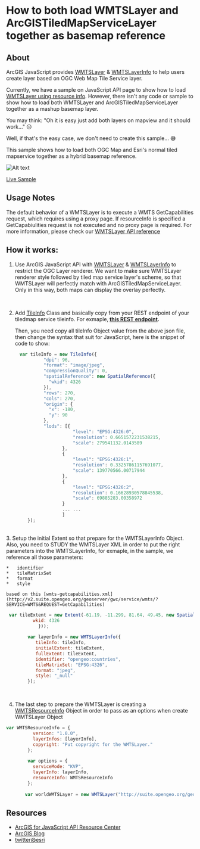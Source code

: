 # How to both load WMTSLayer and ArcGISTiledMapServiceLayer together as basemap reference

## About

ArcGIS JavaScript provides [WMTSLayer](https://developers.arcgis.com/javascript/3/jsapi/wmtslayer-amd.html) & [WMTSLayerInfo](https://developers.arcgis.com/javascript/3/jsapi/wmtslayerinfo-amd.html) to help users create layer based on OGC Web Map Tile Service layer.

Currently, we have a sample on JavaScript API page to show how to load [WMTSLayer using resource info](https://developers.arcgis.com/javascript/3/jssamples/layers_wmtslayerresourceinfo.html). However, there isn't any code or sample to show how to load both WMTSLayer and ArcGISTiledMapServiceLayer together as a mashup basemap layer. 

You may think: "Oh it is easy just add both layers on mapview and it should work..." :expressionless:

Well, if that's the easy case, we don't need to create this sample... :sweat_smile:

This sample shows how to load both OGC Map and Esri's normal tiled mapservice together as a hybrid basemap reference.


![Alt text](https://github.com/goldenlimit/developer-support/blob/wmtslayerJS/repository-images/WMTSLayerwithTiledLayer.JPG "Load WMTSLayer and ArcGISTiledMapServiceLayer together")

[Live Sample](https://goldenlimit.github.io/wmts-layer-with-tiledmapservice-layer/index.html)


## Usage Notes

The default behavior of a WMTSLayer is to execute a WMTS GetCapabilities request, which requires using a proxy page. If resourceInfo is specified a GetCapabiulities request is not executed and no proxy page is required. For more information, please check our [WMTSLayer API reference](https://developers.arcgis.com/javascript/3/jsapi/wmtslayer-amd.html#wmtslayer1)


## How it works:

1. Use ArcGIS JavaScript API with [WMTSLayer](https://developers.arcgis.com/javascript/3/jsapi/wmtslayer-amd.html) & [WMTSLayerInfo](https://developers.arcgis.com/javascript/3/jsapi/wmtslayerinfo-amd.html) to restrict the OGC Layer renderer. We want to make sure WMTSLayer renderer style followed by tiled map service layer's scheme, so that WMTSLayer will perfectly match with ArcGISTiledMapServiceLayer. Only in this way, both maps can display the overlay perfectly.

<br>

2. Add [TileInfo](https://developers.arcgis.com/javascript/3/jsapi/tileinfo-amd.html) Class and basically copy from your REST endpoint of your tiledmap service tileinfo. For exmaple,<b> [this REST endpoint](http://sampleserver6.arcgisonline.com/arcgis/rest/services/World_Street_Map/MapServer?f=pjson). </b>

	Then, you need copy all tileInfo Object value from the above json file, then change the syntax that suit for JavaScript, here is the snippet of code to show:  

```javascript
     var tileInfo = new TileInfo({
              "dpi": 96,
              "format": "image/jpeg",
              "compressionQuality": 0,
              "spatialReference": new SpatialReference({
                "wkid": 4326
              }),
              "rows": 270,
              "cols": 270,
              "origin": {
                "x": -180,
                "y": 90
              },
              "lods": [{
                         "level": "EPSG:4326:0",
                         "resolution": 0.6651572231538215,
                         "scale": 279541132.0143589
                     },
                     {
                         "level": "EPSG:4326:1",
                         "resolution": 0.33257861157691077,
                         "scale": 139770566.00717944
                     },
                     {
                         "level": "EPSG:4326:2",
                         "resolution": 0.16628930578845538,
                         "scale": 69885283.00358972
                     }
                     ... ...
                     ]
        });
```
<br>
3. Setup the initial Extent so that prepare for the WMTSLayerInfo Object. Also, you need to STUDY the WMTSLayer XML in order to put the right parameters into the WMTSLayerInfo, for exmaple, in the sample, we reference all those parameters:

	*	identifier
	*	tileMatrixSet
	*	format
	*	style

	based on this [wmts-getcapabilities.xml](http://v2.suite.opengeo.org/geoserver/gwc/service/wmts/?SERVICE=WMTS&REQUEST=GetCapabilities)

```javascript
 var tileExtent = new Extent(-61.19, -11.299, 81.64, 49.45, new SpatialReference({
          wkid: 4326
            })); 
          
        var layerInfo = new WMTSLayerInfo({
           tileInfo: tileInfo,
           initialExtent: tileExtent,
           fullExtent: tileExtent,
           identifier: "opengeo:countries",
           tileMatrixSet: "EPSG:4326",
           format: "jpeg",
           style: "_null"
        });  
```
<br>

4. The last step to prepare the WMTSLayer is creating a [WMTSResourceInfo](https://developers.arcgis.com/javascript/3/jsapi/wmtslayer-amd.html#wmtslayer1) Object in order to pass as an options when create WMTSLayer Object

```javascript
var WMTSResourceInfo = {
          version: "1.0.0",
          layerInfos: [layerInfo],
          copyright: "Put copyright for the WMTSLayer."
        };
        
        var options = {
          serviceMode: "KVP",
          layerInfo: layerInfo,
          resourceInfo: WMTSResourceInfo
        };      
                 
       var worldWMTSLayer = new WMTSLayer("http://suite.opengeo.org/geoserver/gwc/service/wmts", options);
```

## Resources

* [ArcGIS for JavaScript API Resource Center](https://developers.arcgis.com/javascript/3/jshelp/)
* [ArcGIS Blog](http://blogs.esri.com/esri/arcgis/)
* [twitter@esri](http://twitter.com/esri)